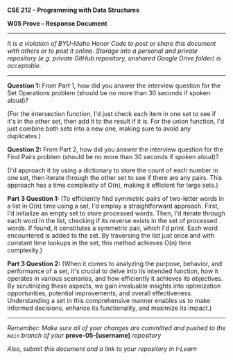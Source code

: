 **CSE 212 – Programming with Data Structures**

**W05 Prove – Response Document**

------------------------------------------

_It is a violation of BYU-Idaho Honor Code to post or share this document with others or to post it online.  Storage into a personal and private repository (e.g. private GitHub repository, unshared Google Drive folder) is acceptable._

------------------------------------------

**Question 1:**  From Part 1, how did you answer the interview question for the Set Operations problem (should be no more than 30 seconds if spoken aloud)?

(For the intersection function, I'd just check each item in one set to see if it's in the other set, then add it to the result if it is. For the union function, I'd just combine both sets into a new one, making sure to avoid any duplicates.)

**Question 2:**  From Part 2, how did you answer the interview question for the Find Pairs problem (should be no more than 30 seconds if spoken aloud)?

(I'd approach it by using a dictionary to store the count of each number in one set, then iterate through the other set to see if there are any pairs. This approach has a time complexity of O(n), making it efficient for large sets.)

**Part 3 Question 1:**
(To efficiently find symmetric pairs of two-letter words in a list in O(n) time using a set, I'd employ a straightforward approach. First, I'd initialize an empty set to store processed words. Then, I'd iterate through each word in the list, checking if its reverse exists in the set of processed words. If found, it constitutes a symmetric pair, which I'd print. Each word encountered is added to the set. By traversing the list just once and with constant time lookups in the set, this method achieves O(n) time complexity.)

**Part 3 Question 2:**
(When it comes to analyzing the purpose, behavior, and performance of a set, it's crucial to delve into its intended function, how it operates in various scenarios, and how efficiently it achieves its objectives. By scrutinizing these aspects, we gain invaluable insights into optimization opportunities, potential improvements, and overall effectiveness. Understanding a set in this comprehensive manner enables us to make informed decisions, enhance its functionality, and maximize its impact.)

------------------------------------------

_Remember:  Make sure all of your changes are committed and pushed to the `main` branch of your_ **prove-05-[username]** _repository_

_Also, submit this document and a link to your repository in I-Learn_
